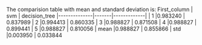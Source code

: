 The comparision table with mean and standard deviation is:
First_column    |  svm | decision_tree
|--------------|-------|-------------|
|           1 |0.983240 |      0.837989
|           2 |0.994413      | 0.860335
|           3 |0.988827      | 0.871508
|           4 |0.988827      | 0.899441
|           5 |0.988827      | 0.810056
|        mean |0.988827      | 0.855866
|         std |0.003950      | 0.033844
